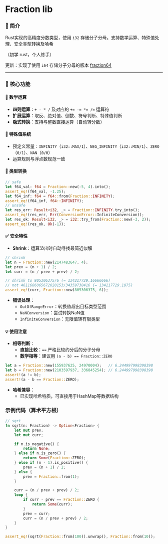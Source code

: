 # Fraction lib

### 📖 简介  
Rust实现的高精度分数类型，使用 `i32` 存储分子分母。支持数学运算、特殊值处理、安全类型转换及哈希

（初学 rust，个人练手）

更新：实现了使用 `i64` 存储分子分母的版本 [fraction64](https://github.com/Rs-tr-ric/fraction64)

---

### 🎯 核心功能

#### 🔢 数学运算
- **四则运算**：`+ - * /` 及对应的 `+= -= *= /=` 运算符
- **扩展运算**：取反、绝对值、倒数、符号判断、特殊值判断
- **隐式转换**：支持与整数直接运算（自动转分数）

#### 🚩 特殊值系统
- 预定义常量：`INFINITY`（`i32::MAX/1`）、`NEG_INFINITY`（`i32::MIN/1`）、`ZERO`（`0/1`）、`NAN`（`0/0`）
- 运算规则与浮点数规范一致

#### 🔄 类型转换
```rust
// safe
let f64_val: f64 = Fraction::new(-5, 4).into();
assert_eq!(f64_val, -1.25);
let f64_inf: f64 = f64::from(Fraction::INFINITY);
assert_eq!(f64_inf, f64::INFINITY);
// unsafe
let res_err: Result<i32, _> = Fraction::INFINITY.try_into();
assert_eq!(res_err, Err(ConversionError::InfiniteConversion));
let res_ok: Result<i32, _> = i32::try_from(Fraction::new(-3, 2));
assert_eq!(res_ok, Ok(-1));
```

#### ✅ 安全特性
- **Shrink**​​：运算溢出时自动寻找最简近似解
```rust
// shrink
let n = Fraction::new(2147483647, 4);
let prev = (n + 1) / 2;
let curr = (n / prev + prev) / 2;

// shrink to 805306375/6 (= 134217729.16666666)
// not 4611686065672028153/34359738416 (= 134217729.1875)
assert_eq!(curr, Fraction::new(805306375, 6));
```
- **​​错误处理​​**：
  - `OutOfRangeError`：转换值超出目标类型范围
  - `NaNConversion`：尝试转换NaN值
  - `InfiniteConversion`：无限值转有限类型

#### 💡 使用注意
- **​​相等判断​​**：
  - **直接比较**：`==` 严格比较约分后的分子分母
  - **数学相等**：建议用 `(a - b) == Fraction::ZERO`
```rust
let a = Fraction::new(155937625, 24970004);   // 6.244997998398398
let b = Fraction::new(2103597937, 336845254); // 6.244997998398398
assert!(a != b);
assert!(a - b == Fraction::ZERO);
```
- **​​哈希兼容​​**：
  - 已实现哈希特质，可直接用于HashMap等数据结构

### 示例代码（算术平方根）
```rust
// sqrt
fn sqrt(n: Fraction) -> Option<Fraction> {
    let mut prev;
    let mut curr;

    if n.is_negative() {
        return None;
    } else if n.is_zero() {
        return Some(Fraction::ZERO);
    } else if (n - 1).is_positive() {
        prev = (n + 1) / 2;
    } else {
        prev = Fraction::from(1);
    }

    curr = (n / prev + prev) / 2;
    loop {
        if curr - prev == Fraction::ZERO {
            return Some(curr);
        }
        prev = curr;
        curr = (n / prev + prev) / 2;
    }
}

assert_eq!(sqrt(Fraction::from(100)).unwrap(), Fraction::from(10));
```
